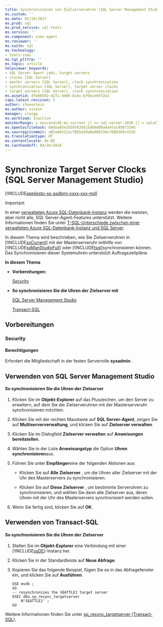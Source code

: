 ```yaml
---
title: Synchronisieren von Zielserveruhren (SQL Server Management Studio) | Microsoft-Dokumentation
ms.custom: ''
ms.date: 01/19/2017
ms.prod: sql
ms.prod_service: sql-tools
ms.service: ''
ms.component: ssms-agent
ms.reviewer: ''
ms.suite: sql
ms.technology:
- tools-ssms
ms.tgt_pltfrm: ''
ms.topic: article
helpviewer_keywords:
- SQL Server Agent jobs, target servers
- clocks [SQL Server]
- master servers [SQL Server], clock synchronization
- synchronization [SQL Server], target server clocks
- target servers [SQL Server], clock synchronization
ms.assetid: 4fb80502-d271-4d06-bcbc-bfbbceb5f2a2
caps.latest.revision: 5
author: stevestein
ms.author: sstein
manager: craigg
ms.workload: Inactive
monikerRange: = azuresqldb-mi-current || >= sql-server-2016 || = sqlallproducts-allversions
ms.openlocfilehash: 60eba85e19307635615d69d09a4a47ac95073348
ms.sourcegitcommit: a85a46312acf8b5a59a8a900310cf088369c4150
ms.translationtype: HT
ms.contentlocale: de-DE
ms.lasthandoff: 04/26/2018
---
```

# <a name="synchronize-target-server-clocks-sql-server-management-studio"></a>Synchronize Target Server Clocks (SQL Server Management Studio)
[!INCLUDE[appliesto-ss-asdbmi-xxxx-xxx-md](../../includes/appliesto-ss-asdbmi-xxxx-xxx-md.md)]

> [!IMPORTANT]  
> In einer [verwalteten Azure SQL-Datenbank-Instanz](https://docs.microsoft.com/azure/sql-database/sql-database-managed-instance) werden die meisten, aber nicht alle, SQL Server-Agent-Features unterstützt. Weitere Informationen finden Sie unter [T-SQL-Unterschiede zwischen einer verwalteten Azure SQL-Datenbank-Instanz und SQL Server](https://docs.microsoft.com/azure/sql-database/sql-database-managed-instance-transact-sql-information#sql-server-agent).

In diesem Thema wird beschrieben, wie Sie Zielserveruhren in [!INCLUDE[ssCurrent](../../includes/sscurrent_md.md)] mit der Masterserveruhr mithilfe von [!INCLUDE[ssManStudioFull](../../includes/ssmanstudiofull_md.md)] oder [!INCLUDE[tsql](../../includes/tsql_md.md)]synchronisieren können. Das Synchronisieren dieser Systemuhren unterstützt Auftragszeitpläne.  
  
**In diesem Thema**  
  
-   **Vorbereitungen:**  
  
    [Security](#Security)  
  
-   **So synchronisieren Sie die Uhren der Zielserver mit**  
  
    [SQL Server Management Studio](#SSMSProcedure)  
  
    [Transact-SQL](#TsqlProcedure)  
  
## <a name="BeforeYouBegin"></a>Vorbereitungen  
  
### <a name="Security"></a>Security  
  
#### <a name="Permissions"></a>Berechtigungen  
Erfordert die Mitgliedschaft in der festen Serverrolle **sysadmin** .  
  
## <a name="SSMSProcedure"></a>Verwenden von SQL Server Management Studio  
  
#### <a name="to-synchronize-target-server-clocks"></a>So synchronisieren Sie die Uhren der Zielserver  
  
1.  Klicken Sie im **Objekt-Explorer** auf das Pluszeichen, um den Server zu erweitern, auf dem Sie die Zielserveruhren mit der Masterserveruhr synchronisieren möchten.  
  
2.  Klicken Sie mit der rechten Maustaste auf **SQL Server-Agent**, zeigen Sie auf **Multiserververwaltung**, und klicken Sie auf **Zielserver verwalten**.  
  
3.  Klicken Sie im Dialogfeld **Zielserver verwalten** auf **Anweisungen bereitstellen**.  
  
4.  Wählen Sie in der Liste **Anweisungstyp** die Option **Uhren synchronisieren**aus.  
  
5.  Führen Sie unter **Empfänger**eine der folgenden Aktionen aus:  
  
    -   Klicken Sie auf **Alle Zielserver** , um die Uhren aller Zielserver mit der Uhr des Masterservers zu synchronisieren.  
  
    -   Klicken Sie auf **Diese Zielserver** , um bestimmte Serveruhren zu synchronisieren, und wählen Sie dann alle Zielserver aus, deren Uhren mit der Uhr des Masterservers synchronisiert werden sollen.  
  
6.  Wenn Sie fertig sind, klicken Sie auf **OK**.  
  
## <a name="TsqlProcedure"></a>Verwenden von Transact-SQL  
  
#### <a name="to-synchronize-target-server-clocks"></a>So synchronisieren Sie die Uhren der Zielserver  
  
1.  Stellen Sie im **Objekt-Explorer** eine Verbindung mit einer [!INCLUDE[ssDE](../../includes/ssde_md.md)]-Instanz her.  
  
2.  Klicken Sie in der Standardleiste auf **Neue Abfrage**.  
  
3.  Kopieren Sie das folgende Beispiel, fügen Sie es in das Abfragefenster ein, und klicken Sie auf **Ausführen**.  
  
    ```  
    USE msdb ;  
    GO  
    -- resynchronizes the SEATTLE1 target server  
    EXEC dbo.sp_resync_targetserver  
        N'SEATTLE1' ;  
    GO  
    ```  
  
Weitere Informationen finden Sie unter [sp_resync_targetserver (Transact-SQL)](http://msdn.microsoft.com/en-us/40e44df7-d3e3-44ee-b149-08aba629a21f).  
  
